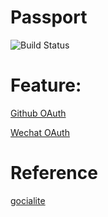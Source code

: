 # Passport

![Build Status](https://github.com/airdb/passport/workflows/Go/badge.svg)


# Feature:

[Github OAuth](https://developer.github.com/apps/building-oauth-apps/authorizing-oauth-apps/)

[Wechat OAuth](https://developers.weixin.qq.com/doc/oplatform/Website_App/WeChat_Login/Wechat_Login.html)

# Reference
[gocialite](https://github.com/danilopolani/gocialite)
